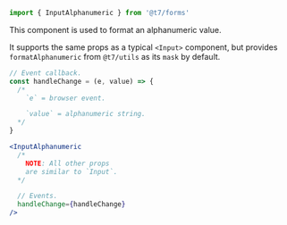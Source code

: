 ```js
import { InputAlphanumeric } from '@t7/forms'
```

This component is used to format an alphanumeric value.

It supports the same props as a typical `<Input>` component, but provides `formatAlphanumeric` from `@t7/utils` as its `mask` by default.

```js
// Event callback.
const handleChange = (e, value) => {
  /*
    `e` = browser event.

    `value` = alphanumeric string.
  */
}
```

```jsx
<InputAlphanumeric
  /*
    NOTE: All other props
    are similar to `Input`.
  */

  // Events.
  handleChange={handleChange}
/>
```
